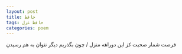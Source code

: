 ```yaml
---
layout: post
title: حافظ
tags: حافظ غزل
categories: poem
---
```


فرصت شمار صحبت کز این دوراهه منزل / چون بگذریم دیگر نتوان به هم رسیدن
